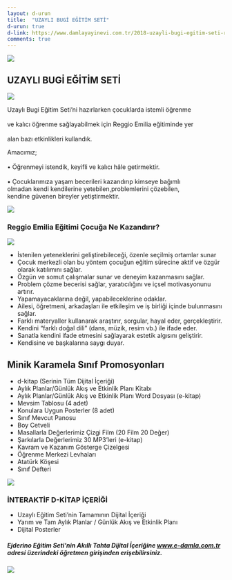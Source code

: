```yaml
---
layout: d-urun
title:  "UZAYLI BUGİ EĞİTİM SETİ"
d-urun: true
d-link: https://www.damlayayinevi.com.tr/2018-uzayli-bugi-egitim-seti-reggio-emilia-destekli
comments: true
---
```

<section>
    <div class="container">
        <div class="row">
            <div class="col-12 text-center my-auto">
                <img src="{{ site.baseurl }}/assets/images/egitim-setleri/uzayli-bugi/1.png">
            </div>
            <div class="col text-center mt-4">
                <h2>UZAYLI&nbsp;BUGİ&nbsp;EĞİTİM SETİ<br></h2>
            </div>
        </div>
        <div class="row">
            <div class="col-12 col-md-6 text-center my-auto">
                <img src="{{ site.baseurl }}/assets/images/egitim-setleri/uzayli-bugi/3.png">
            </div>
            <div class="col text-center my-auto">
                <p>Uzaylı Bugi Eğitim Seti’ni hazırlarken çocuklarda istemli öğrenme<br><br>ve kalıcı öğrenme sağlayabilmek için Reggio Emilia eğitiminde yer<br><br>alan bazı etkinlikleri kullandık.<br></p>
                <p>Amacımız;<br><br>• Öğrenmeyi istendik, keyifli ve kalıcı hâle getirmektir.<br><br>• Çocuklarımıza yaşam becerileri kazandırıp kimseye bağımlı<br>olmadan kendi kendilerine yetebilen,problemlerini çözebilen,<br>kendine güvenen bireyler
                    yetiştirmektir.<br></p>
            </div>
        </div>
        <div class="row">
            <div class="col-12 col-md-12 text-center my-auto">
                <img src="{{ site.baseurl }}/assets/images/egitim-setleri/uzayli-bugi/2.png">
            </div>
        </div>
        <div class="row">
            <div class="col-md-12 text-center mt-4">
                <h3>Reggio Emilia Eğitimi Çocuğa Ne Kazandırır?<br></h3>
            </div>
            <div class="col-12 col-md-6 text-center my-auto">
                <img src="{{ site.baseurl }}/assets/images/egitim-setleri/uzayli-bugi/4.png">
            </div>
            <div class="col text-left my-auto">
                <ul>
                    <li>İstenilen yeteneklerini geliştirebileceği, özenle seçilmiş ortamlar sunar<br></li>
                    <li>Çocuk merkezli olan bu yöntem çocuğun eğitim sürecine aktif ve özgür olarak katılımını sağlar.<br></li>
                    <li>Özgün ve somut çalışmalar sunar ve deneyim kazanmasını sağlar.<br></li>
                    <li>Problem çözme becerisi sağlar, yaratıcılığını ve içsel motivasyonunu artırır.<br></li>
                    <li>Yapamayacaklarına değil, yapabileceklerine odaklar.<br></li>
                    <li>Ailesi, öğretmeni, arkadaşları ile etkileşim ve iş birliği içinde bulunmasını sağlar.<br></li>
                    <li>Farklı materyaller kullanarak araştırır, sorgular, hayal eder, gerçekleştirir.<br></li>
                    <li>Kendini “farklı doğal dili” (dans, müzik, resim vb.) ile ifade eder.<br></li>
                    <li>Sanatla kendini ifade etmesini sağlayarak estetik algısını geliştirir.<br></li>
                    <li>Kendisine ve başkalarına saygı duyar.<br></li>
                </ul>
            </div>
        </div>
        <div class="row">
            <div class="col-md-12 text-center">
                <h2>Minik Karamela Sınıf Promosyonları<br></h2>
            </div>
            <div class="col-md-6 col-xl-6">
                <ul>
                    <li>d-kitap (Serinin Tüm Dijital İçeriği)<br></li>
                    <li>Aylık Planlar/Günlük Akış ve Etkinlik Planı Kitabı<br></li>
                    <li>Aylık Planlar/Günlük Akış ve Etkinlik Planı Word Dosyası (e-kitap)<br></li>
                    <li>Mevsim Tablosu (4 adet)<br></li>
                    <li>Konulara Uygun Posterler (8 adet)<br></li>
                    <li>Sınıf Mevcut Panosu<br></li>
                    <li>Boy Cetveli<br></li>
                    <li>Masallarla Değerlerimiz Çizgi Film (20 Film 20 Değer)<br></li>
                    <li>Şarkılarla Değerlerimiz 30 MP3’leri (e-kitap)<br></li>
                    <li>Kavram ve Kazanım Gösterge Çizelgesi<br></li>
                    <li>Öğrenme Merkezi Levhaları<br></li>
                    <li>Atatürk Köşesi<br></li>
                    <li>Sınıf Defteri<br></li>
                </ul>
            </div>
            <div class="col-md-6 col-xl-6 text-center my-auto">
                <img src="{{ site.baseurl }}/assets/images/egitim-setleri/uzayli-bugi/5.png">
            </div>
        </div>
        <div class="row">
            <div class="col-12">
                <h3 class="text-center">İNTERAKTİF D-KİTAP İÇERİĞİ<br></h3>
            </div>
            <div class="col-md-12 col-xl-6 offset-xl-3">
                <ul>
                    <li>Uzaylı Eğitim Seti’nin Tamamının Dijital İçeriği<br></li>
                    <li>Yarım ve Tam Aylık Planlar / Günlük Akış ve Etkinlik Planı<br></li>
                    <li>Dijital Posterler<br></li>
                </ul>
            </div>
        </div>
        <div class="row">
            <div class="col-12">
                <h5 class="text-center">Ejderino Eğitim Seti’nin Akıllı Tahta Dijital İçeriğine <a href="https://e-damla.com.tr/">www.e-damla.com.tr</a> adresi üzerindeki öğretmen girişinden erişebilirsiniz.<br></h5>
            </div>
            <div class="col-md-12 col-xl-12 text-center my-auto">
                <img src="{{ site.baseurl }}/assets/images/egitim-setleri/uzayli-bugi/6.png">
            </div>
        </div>
        </div>
</section>